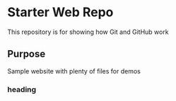 # Starter Web Repo

This repository is for showing how Git and GitHub work

## Purpose

Sample website with plenty of files for demos

### heading
